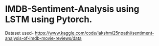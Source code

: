# IMDB-Sentiment-Analysis using LSTM using Pytorch.
Dataset used- https://www.kaggle.com/code/lakshmi25npathi/sentiment-analysis-of-imdb-movie-reviews/data
